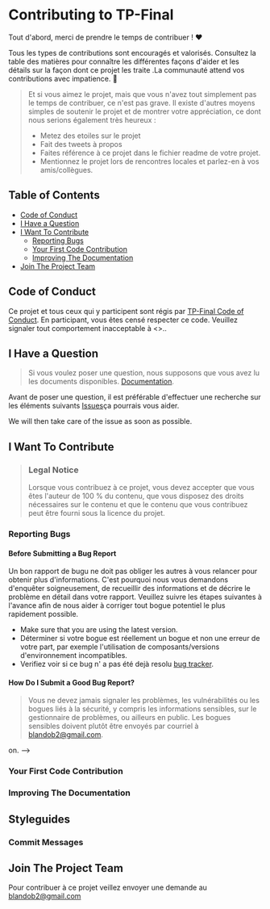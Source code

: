 <!-- omit in toc -->
# Contributing to TP-Final

Tout d'abord, merci de prendre le temps de contribuer ! ❤️

Tous les types de contributions sont encouragés et valorisés. Consultez la table des matières pour connaître les différentes façons d'aider et les détails sur la façon dont ce projet les traite .La communauté attend vos contributions avec impatience. 🎉

> Et si vous aimez le projet, mais que vous n'avez tout simplement pas le temps de contribuer, ce n'est pas grave. Il existe d'autres moyens simples de soutenir le projet et de montrer votre appréciation, ce dont nous serions également très heureux :
> - Metez des etoiles sur le projet
> - Fait des tweets à propos
> - Faites référence à ce projet dans le fichier readme de votre projet.
> - Mentionnez le projet lors de rencontres locales et parlez-en à vos amis/collègues.

<!-- omit in toc -->
## Table of Contents

- [Code of Conduct](#code-of-conduct)
- [I Have a Question](#i-have-a-question)
- [I Want To Contribute](#i-want-to-contribute)
  - [Reporting Bugs](#reporting-bugs)
  - [Your First Code Contribution](#your-first-code-contribution)
  - [Improving The Documentation](#improving-the-documentation)
- [Join The Project Team](#join-the-project-team)


## Code of Conduct

Ce projet et tous ceux qui y participent sont régis par
[TP-Final Code of Conduct](https://github.com/blandine-228blob/master/CODE_OF_CONDUCT.md).
En participant, vous êtes censé respecter ce code. Veuillez signaler tout comportement inacceptable à <>..


## I Have a Question

>Si vous voulez poser une question, nous supposons que vous avez lu les documents disponibles. [Documentation]().

Avant de poser une question, il est préférable d'effectuer une recherche sur les éléments suivants [Issues](https://github.com/blandine-228/issues)ça pourrais vous aider.

We will then take care of the issue as soon as possible.



## I Want To Contribute

> ### Legal Notice <!-- omit in toc -->
> Lorsque vous contribuez à ce projet, vous devez accepter que vous êtes l'auteur de 100 % du contenu, que vous disposez des droits nécessaires sur le contenu et que le contenu que vous contribuez peut être fourni sous la licence du projet.

### Reporting Bugs

<!-- omit in toc -->
#### Before Submitting a Bug Report

Un bon rapport de bugu ne doit pas obliger les autres à vous relancer pour obtenir plus d'informations. C'est pourquoi nous vous demandons d'enquêter soigneusement, de recueillir des informations et de décrire le problème en détail dans votre rapport. Veuillez suivre les étapes suivantes à l'avance afin de nous aider à corriger tout bogue potentiel le plus rapidement possible.

- Make sure that you are using the latest version.
- Déterminer si votre bogue est réellement un bogue et non une erreur de votre part, par exemple l'utilisation de composants/versions d'environnement incompatibles. 
- Verifiez voir si ce bug n' a pas été dejà resolu [bug tracker](https://github.com/blandine-228issues?q=label%3Abug).

<!-- omit in toc -->
#### How Do I Submit a Good Bug Report?

> Vous ne devez jamais signaler les problèmes, les vulnérabilités ou les bogues liés à la sécurité, y compris les informations sensibles, sur le gestionnaire de problèmes, ou ailleurs en public. Les bogues sensibles doivent plutôt être envoyés par courriel à <blandob2@gmail.com>.
<!-- You may add a PGP key to allow the messages to be sent encrypted as well. -->
on. -->


### Your First Code Contribution
<!-- TODO
include Setup of env, IDE and typical getting started instructions?

-->

### Improving The Documentation
<!-- TODO
Updating, improving and correcting the documentation

-->

## Styleguides
### Commit Messages
<!-- TODO

-->

## Join The Project Team
<!-- TODO -->
Pour contribuer à ce projet veillez envoyer une demande au <blandob2@gmail.com>
<!-- omit in toc -->

